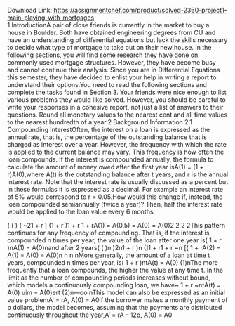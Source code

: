 Download Link: https://assignmentchef.com/product/solved-2360-project1-main-playing-with-mortgages
<br>
1 IntroductionA pair of close friends is currently in the market to buy a house in Boulder. Both have obtained engineering degrees from CU and have an understanding of differential equations but lack the skills necessary to decide what type of mortgage to take out on their new house. In the following sections, you will find some research they have done on commonly used mortgage structures. However, they have become busy and cannot continue their analysis. Since you are in Differential Equations this semester, they have decided to enlist your help in writing a report to understand their options.You need to read the following sections and complete the tasks found in Section 3. Your friends were nice enough to list various problems they would like solved. However, you should be careful to write your responses in a cohesive report, not just a list of answers to their questions. Round all monetary values to the nearest cent and all time values to the nearest hundredth of a year.2 Background Information 2.1 Compounding InterestOften, the interest on a loan is expressed as the annual rate, that is, the percentage of the outstanding balance that is charged as interest over a year. However, the frequency with which the rate is applied to the current balance may vary. This frequency is how often the loan compounds. If the interest is compounded annually, the formula to calculate the amount of money owed after the first year isA(1) = (1 + r)A(0),where A(t) is the outstanding balance after t years, and r is the annual interest rate. Note that the interest rate is usually discussed as a percent but in these formulas it is expressed as a decimal. For example an interest rate of 5% would correspond to r = 0.05.How would this change if, instead, the loan compounded semiannually (twice a year)? Then, half the interest rate would be applied to the loan value every 6 months.

( ( ) ( ~21 + r ) (1 + r )1 + r 1 + rA(1) = A(0.5) = A(0) = A(0)2 2 2 2This pattern continues for any frequency of compounding. That is, if the interest is compounded n times per year, the value of the loan after one year is( 1 + r )nA(1) = A(0)nand after 2 years( ( )n )2n1 + r )n (]1 + r1 + r ~n [( 1 + rA(2) = A(1) = A(0) = A(0)n n n nMore generally, the amount of a loan at time t years, compounded n times per year, is( 1 + r )ntA(t) = A(0) (1)nThe more frequently that a loan compounds, the higher the value at any time t. In the limit as the number of compounding periods increases without bound, which models a continuously compounding loan, we have~ 1 + r ~ntA(t) = A(0) uim = A(0)ert (2)n—oo nThis model can also be expressed as an initial value problemA’ = rA, A(0) = A0If the borrower makes a monthly payment of p dollars, the model becomes, assuming that the payments are distributed continuously throughout the year,A’ = rA – 12p, A(0) = A0